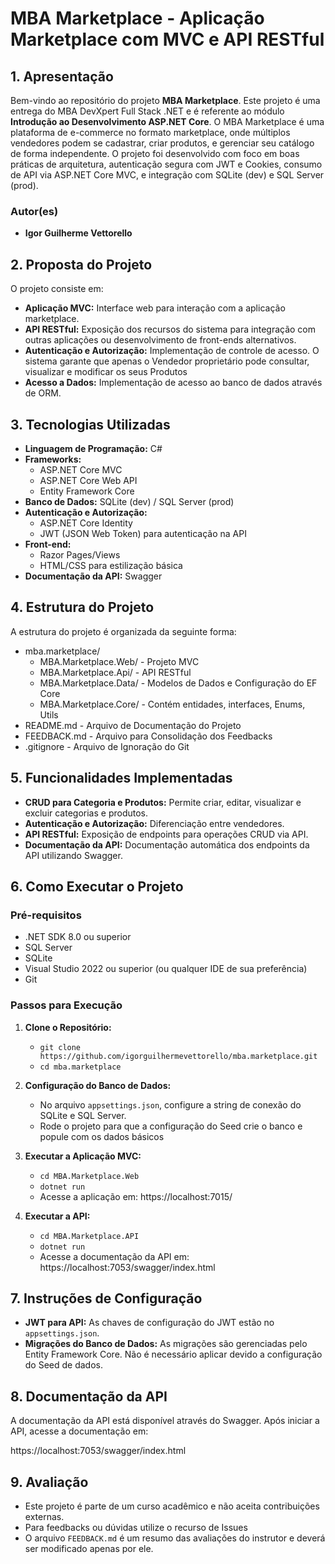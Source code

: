 # **MBA Marketplace - Aplicação Marketplace com MVC e API RESTful**

## **1. Apresentação**

Bem-vindo ao repositório do projeto **MBA Marketplace**. Este projeto é uma entrega do MBA DevXpert Full Stack .NET e é referente ao módulo **Introdução ao Desenvolvimento ASP.NET Core**.
O MBA Marketplace é uma plataforma de e-commerce no formato marketplace, onde múltiplos vendedores podem se cadastrar, criar produtos, e gerenciar seu catálogo de forma independente. O projeto foi desenvolvido com foco em boas práticas de arquitetura, autenticação segura com JWT e Cookies, consumo de API via ASP.NET Core MVC, e integração com SQLite (dev) e SQL Server (prod).

### **Autor(es)**
- **Igor Guilherme Vettorello**


## **2. Proposta do Projeto**

O projeto consiste em:

- **Aplicação MVC:** Interface web para interação com a aplicação marketplace.
- **API RESTful:** Exposição dos recursos do sistema para integração com outras aplicações ou desenvolvimento de front-ends alternativos.
- **Autenticação e Autorização:** Implementação de controle de acesso. O sistema garante que apenas o Vendedor proprietário pode consultar, visualizar e modificar os seus Produtos
- **Acesso a Dados:** Implementação de acesso ao banco de dados através de ORM.

## **3. Tecnologias Utilizadas**

- **Linguagem de Programação:** C#
- **Frameworks:**
  - ASP.NET Core MVC
  - ASP.NET Core Web API
  - Entity Framework Core
- **Banco de Dados:** SQLite (dev) / SQL Server (prod)
- **Autenticação e Autorização:**
  - ASP.NET Core Identity
  - JWT (JSON Web Token) para autenticação na API
- **Front-end:**
  - Razor Pages/Views
  - HTML/CSS para estilização básica
- **Documentação da API:** Swagger

## **4. Estrutura do Projeto**

A estrutura do projeto é organizada da seguinte forma:

- mba.marketplace/
  - MBA.Marketplace.Web/ - Projeto MVC
  - MBA.Marketplace.Api/ - API RESTful
  - MBA.Marketplace.Data/ - Modelos de Dados e Configuração do EF Core
  - MBA.Marketplace.Core/ - Contém entidades, interfaces, Enums, Utils
- README.md - Arquivo de Documentação do Projeto
- FEEDBACK.md - Arquivo para Consolidação dos Feedbacks
- .gitignore - Arquivo de Ignoração do Git

## **5. Funcionalidades Implementadas**

- **CRUD para Categoria e Produtos:** Permite criar, editar, visualizar e excluir categorias e produtos.
- **Autenticação e Autorização:** Diferenciação entre vendedores.
- **API RESTful:** Exposição de endpoints para operações CRUD via API.
- **Documentação da API:** Documentação automática dos endpoints da API utilizando Swagger.

## **6. Como Executar o Projeto**

### **Pré-requisitos**

- .NET SDK 8.0 ou superior
- SQL Server
- SQLite
- Visual Studio 2022 ou superior (ou qualquer IDE de sua preferência)
- Git

### **Passos para Execução**

1. **Clone o Repositório:**
   - `git clone https://github.com/igorguilhermevettorello/mba.marketplace.git`
   - `cd mba.marketplace`

2. **Configuração do Banco de Dados:**
   - No arquivo `appsettings.json`, configure a string de conexão do SQLite e SQL Server.
   - Rode o projeto para que a configuração do Seed crie o banco e popule com os dados básicos

3. **Executar a Aplicação MVC:**
   - `cd MBA.Marketplace.Web`
   - `dotnet run`
   - Acesse a aplicação em: https://localhost:7015/

4. **Executar a API:**
   - `cd MBA.Marketplace.API`
   - `dotnet run`
   - Acesse a documentação da API em: https://localhost:7053/swagger/index.html

## **7. Instruções de Configuração**

- **JWT para API:** As chaves de configuração do JWT estão no `appsettings.json`.
- **Migrações do Banco de Dados:** As migrações são gerenciadas pelo Entity Framework Core. Não é necessário aplicar devido a configuração do Seed de dados.

## **8. Documentação da API**

A documentação da API está disponível através do Swagger. Após iniciar a API, acesse a documentação em:

https://localhost:7053/swagger/index.html

## **9. Avaliação**

- Este projeto é parte de um curso acadêmico e não aceita contribuições externas. 
- Para feedbacks ou dúvidas utilize o recurso de Issues
- O arquivo `FEEDBACK.md` é um resumo das avaliações do instrutor e deverá ser modificado apenas por ele.
